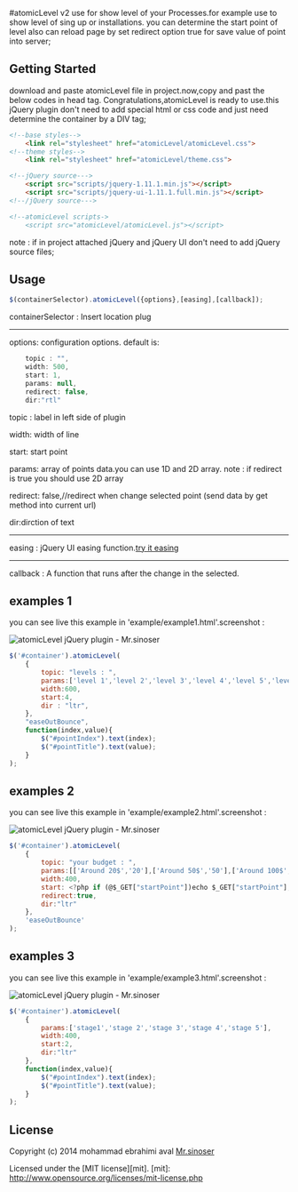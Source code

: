 #atomicLevel v2 
use for show level of your Processes.for example use to show level of sing up or installations. 
you can determine the start point of level also can reload page by set redirect option true for save value of point into server;


## Getting Started
download and paste atomicLevel file in project.now,copy and past the below codes in head tag.
Congratulations,atomicLevel is ready to use.this jQuery plugin don't need to add special html or css code and just need determine the container by a DIV tag;

```html
<!--base styles-->
    <link rel="stylesheet" href="atomicLevel/atomicLevel.css">
<!--theme styles-->
    <link rel="stylesheet" href="atomicLevel/theme.css">

<!--jQuery source--->
    <script src="scripts/jquery-1.11.1.min.js"></script>
    <script src="scripts/jquery-ui-1.11.1.full.min.js"></script>
<!--/jQuery source--->

<!--atomicLevel scripts->
    <script src="atomicLevel/atomicLevel.js"></script>
```
note : if in project attached jQuery and jQuery UI don't need to add jQuery source files;


## Usage

```js
$(containerSelector).atomicLevel({options},[easing],[callback]);
```

containerSelector : Insert location plug

---------------------------------------------------

options: configuration options. default is:
```js
    topic : "",
    width: 500,
    start: 1,
    params: null,
    redirect: false,
    dir:"rtl"
```

topic : label in left side of plugin

width: width of line

start: start point

params: array of points data.you can use 1D and 2D array. note : if redirect is true you should use 2D array

redirect: false,//redirect when change selected point (send data by get method into current url)

dir:dirction of text

---------------------------------------------------

easing : jQuery UI easing function.[try it easing](http://jqueryui.com/easing/) 

---------------------------------------------------

callback : A function that runs after the change in the selected.

## examples 1
you can see live this example in 'example/example1.html'.screenshot :

![atomicLevel jQuery plugin -  Mr.sinoser](https://raw.githubusercontent.com/sinoser/Atomiclevel/master/examples/imgs/exp1.png)


```js
$('#container').atomicLevel(
    {
        topic: "levels : ",
        params:['level 1','level 2','level 3','level 4','level 5','level 6'],
        width:600,
        start:4,
        dir : "ltr",
    },
    "easeOutBounce",
    function(index,value){
        $("#pointIndex").text(index);
        $("#pointTitle").text(value);
    }
);
```

## examples 2
you can see live this example in 'example/example2.html'.screenshot :

![atomicLevel jQuery plugin -  Mr.sinoser](https://raw.githubusercontent.com/sinoser/Atomiclevel/master/examples/imgs/exp2.png)


```js
$('#container').atomicLevel(
    {
        topic: "your budget : ",
        params:[['Around 20$','20'],['Around 50$','50'],['Around 100$','100'],['Over 150$','150+']],
        width:400,
        start: <?php if (@$_GET["startPoint"])echo $_GET["startPoint"]; else echo 1; ?>,
        redirect:true,
        dir:"ltr"
    },
    'easeOutBounce'
);
```

## examples 3
you can see live this example in 'example/example3.html'.screenshot :

![atomicLevel jQuery plugin -  Mr.sinoser](https://raw.githubusercontent.com/sinoser/Atomiclevel/master/examples/imgs/exp3.png)


```js
$('#container').atomicLevel(
    {
        params:['stage1','stage 2','stage 3','stage 4','stage 5'],
        width:400,
        start:2,
        dir:"ltr"
    },
    function(index,value){
        $("#pointIndex").text(index);
        $("#pointTitle").text(value);
    }
);
```

## License
Copyright (c) 2014 mohammad ebrahimi aval [Mr.sinoser](http://sinoser.ir) 

Licensed under the [MIT license][mit].
[mit]: http://www.opensource.org/licenses/mit-license.php
